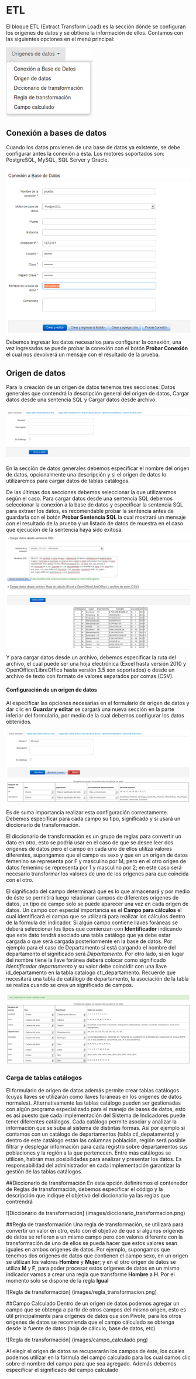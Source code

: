 # ETL #
El bloque ETL (Extract Transform Load) es la sección dónde se configuran los orígenes de datos y se obtiene la información de ellos.
Contamos con las siguientes opciones en el menú principal:

![Menú orígenes de datos](images/menu_origenes_datos.png)

## Conexión a bases de datos
Cuando los datos provienen de una base de datos ya existente, se debe configurar antes la conexión a ésta. Los motores soportados son: PostgreSQL, MySQL, SQL Server y Oracle.

![Formulario de conexión de base de datos](images/conexion.png)

Debemos ingresar los datos necesarios para configurar la conexión, una vez ingresados se puede probar la conexión con el botón **Probar Conexión** el cual nos devolverá un mensaje con el resultado de la prueba.

## Origen de datos
Para la creación de un origen de datos tenemos tres secciones: Datos generales que contendrá la descripción general del origen de datos, Cargar datos desde una sentencia SQL y Cargar datos desde archivo.

![Creación de origen de datos](images/origen_dato_crear.png)

En la sección de datos generales debemos especificar el nombre del origen de datos, opcionalmente una descripción y si el origen de datos lo utilizaremos para cargar datos de tablas catálogos.

De las últimas dos secciones debemos seleccionar la que utilizaremos según el caso. Para cargar datos desde una sentencia SQL debemos seleccionar la conexión a la base de datos y especificar la sentencia SQL para extraer los datos, es recomendable probar la sentencia antes de guardarla con el botón **Probar Sentencia SQL** la cual mostrará un mensaje con el resultado de la prueba y un listado de datos de muestra en el caso que ejecución de la sentencia haya sido exitosa.
![Creación de origen de datos a partir de sentencia SQL](images/origen_dato_sql.png)

Y para cargar datos desde un archivo, debemos especificar la ruta del archivo, el cual puede ser una hoja electrónica (Excel hasta versión 2010 y OpenOffice/LibreOffice hasta versión 3.5 son soportados) o desde un archivo de texto con formato de valores separados por comas (CSV).

#### Configuración de un origen de datos
Al especificar las opciones necesarias en el formulario de origen de datos y dar clic en **Guardar y editar** se cargará una nueva sección en la parte inferior del formulario, por medio de la cual debemos configurar los datos obtenidos.

![Configuración del origen de datos](images/origen_dato_configurar.png)

Es de suma importancia realizar esta configuración correctamente. Debemos especificar para cada campo su tipo, significado y si usará un diccionario de transformación.

El diccionario de transformación es un grupo de reglas para convertir un dato en otro, esto se podría usar en el caso de que se desee leer dos orígenes de datos pero 
el campo en cada uno de ellos utiliza valores diferentes, supongamos que el campo es sexo y que en un origen de datos femenino se representa por F y masculino por M; pero en el otro origen de datos femenino se representa por 1 y masculino por 2; en este caso será necesario transformar los valores de uno de los orígenes para que coincida con el otro.

El significado del campo determinará qué es lo que almacenará y por medio de éste se permitirá luego relacionar campos de diferentes orígenes de datos, un tipo de campo solo se puede aparecer una vez en cada origen de datos. Un campo con especial importancia es el **Campo para cálculos** el cual identificará el campo que se utilizará para realizar los cálculos dentro de la fórmula del indicador. Si algún campo contiene llaves foráneas se deberá seleccionar los tipos que comienzan con **Identificador** indicando que este dato tendrá asociado una tabla catálogo que ya debe estar cargada o que será cargada posteriormente en la base de datos. Por ejemplo para el caso de Departamento si está cargando el nombre del departamento el significado será *Departamento*. 
Por otro lado, si en lugar del nombre tiene la llave foránea deberá colocar como significado *Identificador departamento* y su valor debe coincidir con una llave id_departamento en la tabla catalogo ctl_departamento.  Recuerde que necesitará una tabla de catálogo de departamento, la asociación de la tabla se realiza cuando se crea un significado de campos.

![Origen de datos configurado](images/origen_dato_configurar2.png)

### Carga de tablas catálogos 
El formulario de origen de datos además permite crear tablas catálogos (cuyas llaves se utilizarán como llaves foráneas en los orígenes de datos normales). Alternativamente las tablas catálogo pueden ser gestionadas con algún programa especializado para el manejo de bases de datos, esto es así puesto que cada implementación del Sistema de Indicadores puede tener diferentes catálogos. 
Cada catálogo permite asociar y analizar la información que se suba al sistema de distintas formas. Así por ejemplo si contamos con un catálogo de departamentos  (tabla ctl_depatamento) y dentro de este  catálogo están las columnas población, región  será posible filtrar y desplegar información para cada registro  sobre departamentos sus poblaciones y  la región a la que pertenecen. 
Entre más catálogos se utilicen, habrán mas posibilidades para analizar y presentar los datos. Es responsabilidad del administrador en cada implementación garantizar la gestión de las tablas catálogos.

##Diccionario de transformación
En esta opción definiremos el contenedor de Reglas de transformación, debemos especificar el código y la descripción que indique el objetivo del diccionario ya las reglas que contrendrá

![Diccionario de transformación] (images/diccionario_transformacion.png)

##Regla de transformación
Una regla de transformación, se utilizará para convertir un valor en otro, esto con el objetivo de que si algunos orígenes de datos se refieren a un mismo campo pero con valores diferente con la transformación de uno de ellos se pueda hacer que estos valores sean iguales en ambos orígenes de datos.
Por ejemplo, supongamos que tenemos dos origenes de datos que contienen el campo sexo, en un origen se utilizan los valores **Hombre** y **Mujer**; y en el otro origen de datos se utiliza **M** y **F**, para poder procesar estos orígenes de datos en un mismo indicador vamos a crear una regla que transforme **Hombre** a **H**. Por el momento solo se dispone de la regla **Igual**

![Regla de transformación] (images/regla_transformacion.png)


##Campo Calculado
Dentro de un origen de datos podemos agregar un campo que se obtenga a partir de otros campos del mismo origen, esto es útil principalmente para orígenes de datos que son Pivote, para los otros orígenes de datos se recomienda que el campo cálculado se obtenga desde la fuente de datos (hoja de cálculo, base de datos, etc)

![Regla de transformación] (images/campo_calculado.png)

Al elegir el origen de datos se recuperarán los campos de éste, los cuales podemos utilizar en la fórmula del campo calculado para los cual damos clic sobre el nombre del campo para que sea agregado. Además debemos especificar el significado del campo calculado

